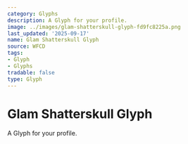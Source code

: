 ```yaml
---
category: Glyphs
description: A Glyph for your profile.
image: ../images/glam-shatterskull-glyph-fd9fc8225a.png
last_updated: '2025-09-17'
name: Glam Shatterskull Glyph
source: WFCD
tags:
- Glyph
- Glyphs
tradable: false
type: Glyph
---
```


# Glam Shatterskull Glyph

A Glyph for your profile.


